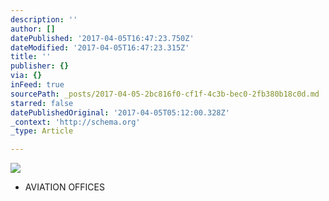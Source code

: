 ```yaml
---
description: ''
author: []
datePublished: '2017-04-05T16:47:23.750Z'
dateModified: '2017-04-05T16:47:23.315Z'
title: ''
publisher: {}
via: {}
inFeed: true
sourcePath: _posts/2017-04-05-2bc816f0-cf1f-4c3b-bec0-2fb380b18c0d.md
starred: false
datePublishedOriginal: '2017-04-05T05:12:00.328Z'
_context: 'http://schema.org'
_type: Article

---
```

![](https://the-grid-user-content.s3-us-west-2.amazonaws.com/da45d5b6-b621-4735-8f13-5748dcdf986c.png)

* AVIATION OFFICES